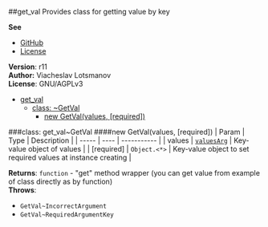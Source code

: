 <a name="module_get_val"></a>
##get_val
Provides class for getting value by key

**See**

- [GitHub](https://github.com/unclechu/js-useful-umd-modules/)
- [License](https://github.com/unclechu/js-useful-umd-modules/blob/master/AGPLv3-LICENSE)

**Version**: r11  
**Author:** Viacheslav Lotsmanov  
**License**: GNU/AGPLv3  

* [get_val](#module_get_val)
  * [class: ~GetVal](#module_get_val..GetVal)
    * [new GetVal(values, [required])](#new_module_get_val..GetVal_new)

<a name="module_get_val..GetVal"></a>
###class: get_val~GetVal
<a name="new_module_get_val..GetVal_new"></a>
####new GetVal(values, [required])
| Param | Type | Description |
| ----- | ---- | ----------- |
| values | <code>[valuesArg](#GetVal..valuesArg)</code> | Key-value object of values |
| \[required\] | <code>Object.&lt;\*&gt;</code> | Key-value object to set required values at instance creating |

**Returns**: <code>function</code> - "get" method wrapper (you can get value from example of class directly as by function)  
**Throws**:

- <code>GetVal~IncorrectArgument</code> 
- <code>GetVal~RequiredArgumentKey</code> 

